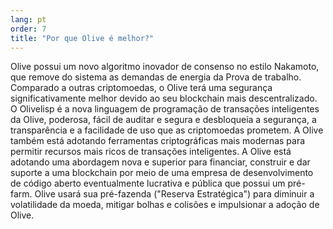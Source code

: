 ```yaml
---
lang: pt
order: 7
title: "Por que Olive é melhor?"
---
```


Olive possui um novo algoritmo inovador de consenso no estilo Nakamoto, que remove do sistema as demandas de energia da Prova de trabalho. Comparado a outras criptomoedas, o Olive terá uma segurança significativamente melhor devido ao seu blockchain mais descentralizado. O Olivelisp é a nova linguagem de programação de transações inteligentes da Olive, poderosa, fácil de auditar e segura e desbloqueia a segurança, a transparência e a facilidade de uso que as criptomoedas prometem. A Olive também está adotando ferramentas criptográficas mais modernas para permitir recursos mais ricos de transações inteligentes. A Olive está adotando uma abordagem nova e superior para financiar, construir e dar suporte a uma blockchain por meio de uma empresa de desenvolvimento de código aberto eventualmente lucrativa e pública que possui um pré-farm. Olive usará sua pré-fazenda ("Reserva Estratégica") para diminuir a volatilidade da moeda, mitigar bolhas e colisões e impulsionar a adoção de Olive.
